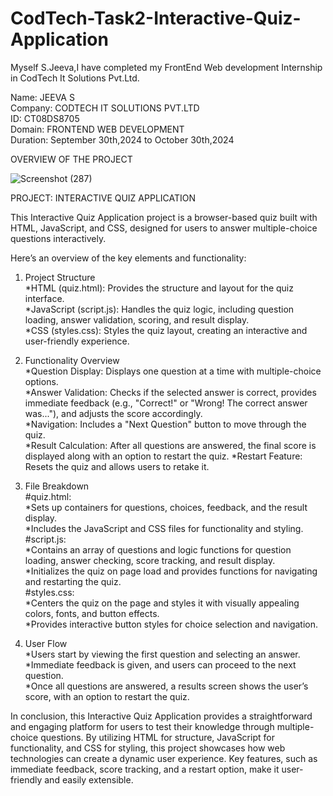 # CodTech-Task2-Interactive-Quiz-Application

Myself S.Jeeva,I have completed my FrontEnd Web development Internship in CodTech It Solutions Pvt.Ltd.

Name: JEEVA S                                                                                                                                                                 
Company: CODTECH IT SOLUTIONS PVT.LTD                                                                                                                                         
ID: CT08DS8705                                                                                                                                                                
Domain: FRONTEND WEB DEVELOPMENT                                                                                                                                              
Duration: September 30th,2024 to October 30th,2024


OVERVIEW OF THE PROJECT


![Screenshot (287)](https://github.com/user-attachments/assets/22d45297-49f2-4d03-aaaa-f49fb91fb32b)


PROJECT: INTERACTIVE QUIZ APPLICATION


This Interactive Quiz Application project is a browser-based quiz built with HTML, JavaScript, and CSS, designed for users to answer multiple-choice questions interactively.


Here’s an overview of the key elements and functionality:



1. Project Structure                                                                                                                                                          
*HTML (quiz.html): Provides the structure and layout for the quiz interface.                                                                                                  
*JavaScript (script.js): Handles the quiz logic, including question loading, answer validation, scoring, and result display.                                                  
*CSS (styles.css): Styles the quiz layout, creating an interactive and user-friendly experience.

                                                                                                                                                                                                                                                             
                                                                                                                                                                                                                                                             
3. Functionality Overview                                                                                                                                                     
*Question Display: Displays one question at a time with multiple-choice options.                                                                                               
*Answer Validation: Checks if the selected answer is correct, provides immediate feedback (e.g., "Correct!" or "Wrong! The correct answer was..."), and adjusts the score accordingly.                                                                                                                                                                  
*Navigation: Includes a "Next Question" button to move through the quiz.                                                                                                    
*Result Calculation: After all questions are answered, the final score is displayed along with an option to restart the quiz.
*Restart Feature: Resets the quiz and allows users to retake it.

                                                                                                                                                                                                                                                                                                                                                                                                                 
                                                                                                                                                                                                                                                                                                                                                                                                                 
4. File Breakdown                                                                                                                                                             
#quiz.html:                                                                                                                                                                                                      
*Sets up containers for questions, choices, feedback, and the result display.                                                                                                  
*Includes the JavaScript and CSS files for functionality and styling.                                                                                                          
#script.js:                                                                                                                                                                    
*Contains an array of questions and logic functions for question loading, answer checking, score tracking, and result display.                                                 
*Initializes the quiz on page load and provides functions for navigating and restarting the quiz.                                                                              
#styles.css:                                                                                                                                                                   
*Centers the quiz on the page and styles it with visually appealing colors, fonts, and button effects.                                                                         
*Provides interactive button styles for choice selection and navigation.

                                                                                                                                                                                                                                                                                                                                                                                                                                                                   
                                                                                                                                                                                                                                                                                                                                                                                                                                                                   
5. User Flow                                                                                                                                                                                                                                                                                                                                    
*Users start by viewing the first question and selecting an answer.                                                                                                            
*Immediate feedback is given, and users can proceed to the next question.                                                                                                      
*Once all questions are answered, a results screen shows the user’s score, with an option to restart the quiz.




                                                                




In conclusion, this Interactive Quiz Application provides a straightforward and engaging platform for users to test their knowledge through multiple-choice questions. By utilizing HTML for structure, JavaScript for functionality, and CSS for styling, this project showcases how web technologies can create a dynamic user experience. Key features, such as immediate feedback, score tracking, and a restart option, make it user-friendly and easily extensible.
